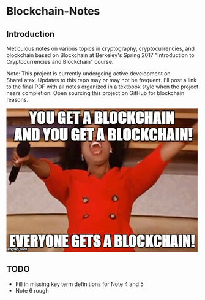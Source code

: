 # Blockchain-Notes
## Introduction
Meticulous notes on various topics in cryptography, cryptocurrencies, and blockchain based on Blockchain at Berkeley's Spring 2017 "Introduction to Cryptocurrencies and Blockchain" course.    

Note: This project is currently undergoing active development on ShareLatex. Updates to this repo may or may not be frequent. I'll post a link to the final PDF with all notes organized in a textbook style when the project nears completion. Open sourcing this project on GitHub for blockchain reasons. 

![for the love of blockchain](/assets/misc/everyone_blockchain.jpg)

## TODO
* Fill in missing key term definitions for Note 4 and 5
* Note 6 rough
